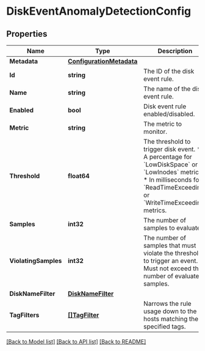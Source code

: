 # DiskEventAnomalyDetectionConfig

## Properties

Name | Type | Description | Notes
------------ | ------------- | ------------- | -------------
**Metadata** | [**ConfigurationMetadata**](ConfigurationMetadata.md) |  | [optional] 
**Id** | **string** | The ID of the disk event rule. | [optional] [readonly] 
**Name** | **string** | The name of the disk event rule. | 
**Enabled** | **bool** | Disk event rule enabled/disabled. | 
**Metric** | **string** | The metric to monitor. | 
**Threshold** | **float64** | The threshold to trigger disk event.    * A percentage for &#x60;LowDiskSpace&#x60; or &#x60;LowInodes&#x60; metrics.   * In milliseconds for &#x60;ReadTimeExceeding&#x60; or &#x60;WriteTimeExceeding&#x60; metrics. | 
**Samples** | **int32** | The number of samples to evaluate. | 
**ViolatingSamples** | **int32** | The number of samples that must violate the threshold to trigger an event. Must not exceed the number of evaluated samples. | 
**DiskNameFilter** | [**DiskNameFilter**](DiskNameFilter.md) |  | [optional] 
**TagFilters** | [**[]TagFilter**](TagFilter.md) | Narrows the rule usage down to the hosts matching the specified tags. | [optional] 

[[Back to Model list]](../README.md#documentation-for-models) [[Back to API list]](../README.md#documentation-for-api-endpoints) [[Back to README]](../README.md)


